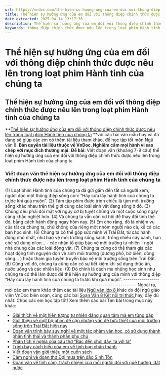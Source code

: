 ```yaml
---
url: https://vndoc.com/the-hien-su-huong-ung-cua-em-doi-voi-thong-diep-chinh-thuc-duoc-neu-len-trong-loat-phim-hanh-tinh-cua-chung-ta-296995
title: Thể hiện sự hưởng ứng của em đối với thông điệp chính thức được nêu lên trong loạt phim Hành tinh của chúng ta - VnDoc.com
date_extracted: 2025-04-14 13:17:36
description: Thể hiện sự hưởng ứng của em đối với thông điệp chính thức được nêu lên trong loạt phim Hành tinh của chúng ta được biên soạn nhằm giúp các em HS đạt kết quả tốt trong quá trình làm bài tập và học tập môn Ngữ văn lớp 8.
keywords: thông điệp chính thức được nêu lên trong loạt phim Hành tinh của chúng ta,thông điệp Hãy cứu lấy hành tinh của chúng ta trước khi quá muộn,Thể hiện sự hưởng ứng của em đối với thông điệp chính thức được nêu lên trong loạt phim Hành tinh của chúng ta,Viết đoạn văn thể hiện sự hưởng ứng của em đối với thông điệp chính thức được nêu lên trong loạt phim Hành tinh của chúng ta
---
```


# Thể hiện sự hưởng ứng của em đối với thông điệp chính thức được nêu lên trong loạt phim Hành tinh của chúng ta
## **Thể hiện sự hưởng ứng của em đối với thông điệp chính thức được nêu lên trong loạt phim Hành tinh của chúng ta**
**[Thể hiện sự hưởng ứng của em đối với thông điệp chính thức được nêu lên trong loạt phim Hành tinh của chúng ta](<https://vndoc.com/the-hien-su-huong-ung-cua-em-doi-voi-thong-diep-chinh-thuc-duoc-neu-len-trong-loat-phim-hanh-tinh-cua-chung-ta-296995>) **với các bài văn mẫu hay và đa dạng sẽ giúp các em có thêm tài liệu tham khảo, để học tập tốt môn Ngữ văn 8.
**Bản quyền tài liệu thuộc về VnDoc. Nghiêm cấm mọi hành vi sao chép với mục đích thương mại.**
**Đề bài:** Viết đoạn văn \(khoảng 7-9 câu\) thể hiện sự hưởng ứng của em đối với thông điệp chính thức được nêu lên trong loạt phim Hành tinh của chúng ta
### Viết đoạn văn thể hiện sự hưởng ứng của em đối với thông điệp chính thức được nêu lên trong loạt phim Hành tinh của chúng ta
\(1\) Loạt phim Hành tinh của chúng ta đã gửi gắm đến tất cả người xem, người đọc một thông điệp sống còn: “Hãy cứu lấy hành tinh của chúng ta trước khi quá muộn”. \(2\) Tám tập phim được trình chiếu là tám môi trường sống khác nhau trên thế giới cùng các loài sinh vật đang sống ở đó. \(3\) Chúng đều phải đối mặt với nguy cơ bị tuyệt chủng và một cuộc sống ngày càng khắc nghiệt hơn. \(4\) Và chúng ta vẫn còn cơ hội để thay đổi tình thế đó, bằng cách hành động ngay hôm nay. \(5\) Em cho rằng, đó là nhiệm vụ của tất cả chúng ta, chứ không của riêng một nhóm người nào cả, kể cả các bạn học sinh. \(6\) Chúng ta có thể góp sức mình vì Trái Đất, từ các hành động nhỏ nhất, như bảo vệ môi trường sống sạch, trồng nhiều cây xanh, hạn chế sử dụng nilon… - các nhân tố giúp bảo vệ môi trường tự nhiên - ngôi nhà chung của các loài động vật. \(7\) Chúng ta cũng có thể tham gia các hoạt động tình nguyện dọn vệ sinh môi trường \(đường phố, bờ biển, dòng sông… \) hoặc tham gia tuyên truyền bảo vệ môi trường sống trên Trái Đất. \(8\) Cùng với đó, chúng ta cũng cần có sự tiết kiệm khi sử dụng thức ăn, nước uống và các nhiên liệu. \(9\) Đó chính là cách mà những học sinh như chúng ta có thể làm được để thể hiện sự hưởng ứng của mình với thông điệp “Hãy cứu lấy hành tinh của chúng ta trước khi quá muộn”.
\------------------------------------------------------------------------------------
Ngoài ra, mời các em tham khảo thêm các tài liệu [ Ngữ văn lớp 8 ](<https://vndoc.com/ngu-van-lop8>) khác do đội ngũ giáo viên VnDoc biên soạn, cùng các bài [ Soạn Văn 8 Kết nối tri thức ](<https://vndoc.com/ngu-van-8-ket-noi-tri-thuc>) hay, đầy đủ nhất. Chúc các em học tập tốt\!
Xem thêm các bài Tìm bài trong mục này khác:
  * [Giải thích về một hiện tượng tự nhiên đáng quan tâm mà em từng gặp](</giai-thich-ve-mot-hien-tuong-tu-nhien-dang-quan-tam-ma-em-tung-gap-lop-8-296996>)
  * [Giới thiệu về một bộ phim đề cập những vấn đề bức thiết của môi trường sống trên Trái Đất hiện nay](</gioi-thieu-ve-mot-bo-phim-de-cap-nhung-van-de-buc-thiet-cua-moi-truong-song-tren-trai-dat-hien-nay-297069>)
  * [Đoạn văn trình bày suy nghĩ về một tác phẩm văn học, có sử dụng thành phần tình thái và thành phần phụ chú](</viet-mot-doan-van-trinh-bay-suy-nghi-cua-em-ve-mot-tac-pham-van-hoc-lop-8-297070>)
  * [Phân tích ý nghĩa của câu thơ “Bác đến chơi đây, ta với ta”](</phan-tich-cau-tho-bac-den-choi-day-ta-voi-ta-lop-8-297073>)
  * [Trình bày cách hiểu của em về tình bạn chân thành](</doan-van-trinh-bay-cach-hieu-ve-tinh-ban-chan-thanh-lop-8-297074>)
  * [Viết đoạn văn giới thiệu một cuốn sách](</doan-van-viet-loi-gioi-thieu-cuon-sach-co-lien-quan-den-mot-chu-de-hoac-thuoc-mot-the-loai-trong-bai-hoc-cua-ngu-van-8-297075>)
  * [Cảm nghĩ về đoạn thơ Đợi mưa trên đảo Sinh Tồn](</cam-nghi-ve-doan-tho-doi-mua-tren-dao-sinh-ton-lop-8-297078>)
  * [Đoạn văn về tình cảm, trách nhiệm của mỗi người đối với quê hương, đất nước](</doan-van-ve-tinh-cam-trach-nhiem-cua-moi-nguoi-doi-voi-que-huong-dat-nuoc-lop-8-297080>)

